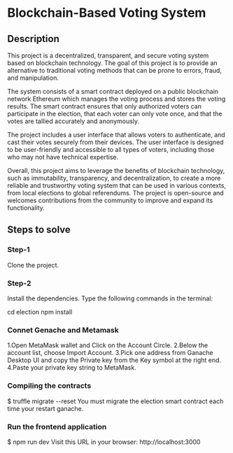# Blockchain-Based Voting System

## Description
This project is a decentralized, transparent, and secure voting system based on blockchain technology. The goal of this project is to provide an alternative to traditional voting methods that can be prone to errors, fraud, and manipulation.

The system consists of a smart contract deployed on a public blockchain network Ethereum which manages the voting process and stores the voting results. The smart contract ensures that only authorized voters can participate in the election, that each voter can only vote once, and that the votes are tallied accurately and anonymously.

The project includes a user interface that allows voters to authenticate, and cast their votes securely from their devices. The user interface is designed to be user-friendly and accessible to all types of voters, including those who may not have technical expertise.

Overall, this project aims to leverage the benefits of blockchain technology, such as immutability, transparency, and decentralization, to create a more reliable and trustworthy voting system that can be used in various contexts, from local elections to global referendums. The project is open-source and welcomes contributions from the community to improve and expand its functionality.

## Steps to solve

### Step-1
Clone the project.

### Step-2
Install the dependencies. Type the following commands in the terminal:

cd election
npm install

### Connet Genache and Metamask
1.Open MetaMask wallet and Click on the Account Circle.
2.Below the account list, choose Import Account.
3.Pick one address from Ganache Desktop UI and copy the Private key from the Key symbol at the right end.
4.Paste your private key string to MetaMask.

### Compiling the contracts
$ truffle migrate --reset 
You must migrate the election smart contract each time your restart ganache.

### Run the frontend application
$ npm run dev 
Visit this URL in your browser: http://localhost:3000
